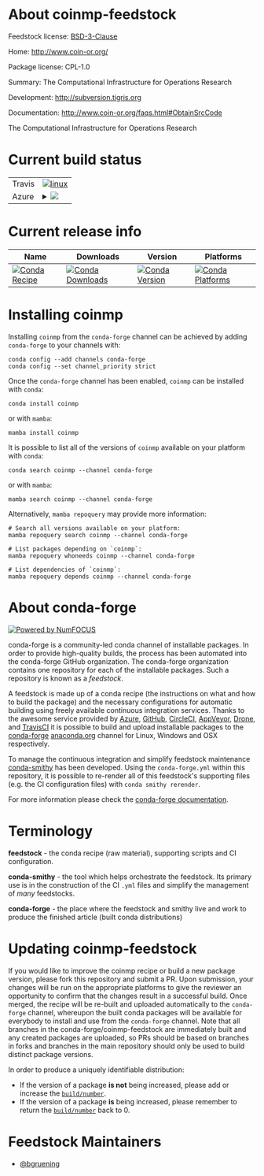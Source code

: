 About coinmp-feedstock
======================

Feedstock license: [BSD-3-Clause](https://github.com/conda-forge/coinmp-feedstock/blob/main/LICENSE.txt)

Home: http://www.coin-or.org/

Package license: CPL-1.0

Summary: The Computational Infrastructure for Operations Research

Development: http://subversion.tigris.org

Documentation: http://www.coin-or.org/faqs.html#ObtainSrcCode

The Computational Infrastructure for Operations Research

Current build status
====================


<table><tr>
    <td>Travis</td>
    <td>
      <a href="https://app.travis-ci.com/conda-forge/coinmp-feedstock">
        <img alt="linux" src="https://img.shields.io/travis/com/conda-forge/coinmp-feedstock/main.svg?label=Linux">
      </a>
    </td>
  </tr>
    
  <tr>
    <td>Azure</td>
    <td>
      <details>
        <summary>
          <a href="https://dev.azure.com/conda-forge/feedstock-builds/_build/latest?definitionId=5469&branchName=main">
            <img src="https://dev.azure.com/conda-forge/feedstock-builds/_apis/build/status/coinmp-feedstock?branchName=main">
          </a>
        </summary>
        <table>
          <thead><tr><th>Variant</th><th>Status</th></tr></thead>
          <tbody><tr>
              <td>linux_64</td>
              <td>
                <a href="https://dev.azure.com/conda-forge/feedstock-builds/_build/latest?definitionId=5469&branchName=main">
                  <img src="https://dev.azure.com/conda-forge/feedstock-builds/_apis/build/status/coinmp-feedstock?branchName=main&jobName=linux&configuration=linux%20linux_64_" alt="variant">
                </a>
              </td>
            </tr><tr>
              <td>linux_aarch64</td>
              <td>
                <a href="https://dev.azure.com/conda-forge/feedstock-builds/_build/latest?definitionId=5469&branchName=main">
                  <img src="https://dev.azure.com/conda-forge/feedstock-builds/_apis/build/status/coinmp-feedstock?branchName=main&jobName=linux&configuration=linux%20linux_aarch64_" alt="variant">
                </a>
              </td>
            </tr><tr>
              <td>linux_ppc64le</td>
              <td>
                <a href="https://dev.azure.com/conda-forge/feedstock-builds/_build/latest?definitionId=5469&branchName=main">
                  <img src="https://dev.azure.com/conda-forge/feedstock-builds/_apis/build/status/coinmp-feedstock?branchName=main&jobName=linux&configuration=linux%20linux_ppc64le_" alt="variant">
                </a>
              </td>
            </tr><tr>
              <td>osx_64</td>
              <td>
                <a href="https://dev.azure.com/conda-forge/feedstock-builds/_build/latest?definitionId=5469&branchName=main">
                  <img src="https://dev.azure.com/conda-forge/feedstock-builds/_apis/build/status/coinmp-feedstock?branchName=main&jobName=osx&configuration=osx%20osx_64_" alt="variant">
                </a>
              </td>
            </tr>
          </tbody>
        </table>
      </details>
    </td>
  </tr>
</table>

Current release info
====================

| Name | Downloads | Version | Platforms |
| --- | --- | --- | --- |
| [![Conda Recipe](https://img.shields.io/badge/recipe-coinmp-green.svg)](https://anaconda.org/conda-forge/coinmp) | [![Conda Downloads](https://img.shields.io/conda/dn/conda-forge/coinmp.svg)](https://anaconda.org/conda-forge/coinmp) | [![Conda Version](https://img.shields.io/conda/vn/conda-forge/coinmp.svg)](https://anaconda.org/conda-forge/coinmp) | [![Conda Platforms](https://img.shields.io/conda/pn/conda-forge/coinmp.svg)](https://anaconda.org/conda-forge/coinmp) |

Installing coinmp
=================

Installing `coinmp` from the `conda-forge` channel can be achieved by adding `conda-forge` to your channels with:

```
conda config --add channels conda-forge
conda config --set channel_priority strict
```

Once the `conda-forge` channel has been enabled, `coinmp` can be installed with `conda`:

```
conda install coinmp
```

or with `mamba`:

```
mamba install coinmp
```

It is possible to list all of the versions of `coinmp` available on your platform with `conda`:

```
conda search coinmp --channel conda-forge
```

or with `mamba`:

```
mamba search coinmp --channel conda-forge
```

Alternatively, `mamba repoquery` may provide more information:

```
# Search all versions available on your platform:
mamba repoquery search coinmp --channel conda-forge

# List packages depending on `coinmp`:
mamba repoquery whoneeds coinmp --channel conda-forge

# List dependencies of `coinmp`:
mamba repoquery depends coinmp --channel conda-forge
```


About conda-forge
=================

[![Powered by
NumFOCUS](https://img.shields.io/badge/powered%20by-NumFOCUS-orange.svg?style=flat&colorA=E1523D&colorB=007D8A)](https://numfocus.org)

conda-forge is a community-led conda channel of installable packages.
In order to provide high-quality builds, the process has been automated into the
conda-forge GitHub organization. The conda-forge organization contains one repository
for each of the installable packages. Such a repository is known as a *feedstock*.

A feedstock is made up of a conda recipe (the instructions on what and how to build
the package) and the necessary configurations for automatic building using freely
available continuous integration services. Thanks to the awesome service provided by
[Azure](https://azure.microsoft.com/en-us/services/devops/), [GitHub](https://github.com/),
[CircleCI](https://circleci.com/), [AppVeyor](https://www.appveyor.com/),
[Drone](https://cloud.drone.io/welcome), and [TravisCI](https://travis-ci.com/)
it is possible to build and upload installable packages to the
[conda-forge](https://anaconda.org/conda-forge) [anaconda.org](https://anaconda.org/)
channel for Linux, Windows and OSX respectively.

To manage the continuous integration and simplify feedstock maintenance
[conda-smithy](https://github.com/conda-forge/conda-smithy) has been developed.
Using the ``conda-forge.yml`` within this repository, it is possible to re-render all of
this feedstock's supporting files (e.g. the CI configuration files) with ``conda smithy rerender``.

For more information please check the [conda-forge documentation](https://conda-forge.org/docs/).

Terminology
===========

**feedstock** - the conda recipe (raw material), supporting scripts and CI configuration.

**conda-smithy** - the tool which helps orchestrate the feedstock.
                   Its primary use is in the construction of the CI ``.yml`` files
                   and simplify the management of *many* feedstocks.

**conda-forge** - the place where the feedstock and smithy live and work to
                  produce the finished article (built conda distributions)


Updating coinmp-feedstock
=========================

If you would like to improve the coinmp recipe or build a new
package version, please fork this repository and submit a PR. Upon submission,
your changes will be run on the appropriate platforms to give the reviewer an
opportunity to confirm that the changes result in a successful build. Once
merged, the recipe will be re-built and uploaded automatically to the
`conda-forge` channel, whereupon the built conda packages will be available for
everybody to install and use from the `conda-forge` channel.
Note that all branches in the conda-forge/coinmp-feedstock are
immediately built and any created packages are uploaded, so PRs should be based
on branches in forks and branches in the main repository should only be used to
build distinct package versions.

In order to produce a uniquely identifiable distribution:
 * If the version of a package **is not** being increased, please add or increase
   the [``build/number``](https://docs.conda.io/projects/conda-build/en/latest/resources/define-metadata.html#build-number-and-string).
 * If the version of a package **is** being increased, please remember to return
   the [``build/number``](https://docs.conda.io/projects/conda-build/en/latest/resources/define-metadata.html#build-number-and-string)
   back to 0.

Feedstock Maintainers
=====================

* [@bgruening](https://github.com/bgruening/)


